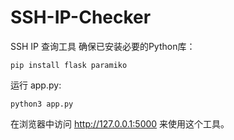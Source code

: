 # SSH-IP-Checker
SSH IP 查询工具
确保已安装必要的Python库：
~~~shell
pip install flask paramiko
~~~
运行 app.py:
~~~shell
python3 app.py
~~~
在浏览器中访问 http://127.0.0.1:5000 来使用这个工具。
